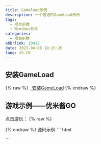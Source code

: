 ```yaml
---
title: Gameload示例
description: 一个普通的GameLoad示例
tags:
  - 项目折腾
  - Windows软件
categories: 
  - 项目折腾
abbrlink: 20412
date: 2023-04-08 18:25:26
lang: zh-CN
---
```

<!-- more -->
## 安装GameLoad
{% raw %}
<a href="https://files.blog.sinzmise.top/unity3d/gameload.exe" class="css-button post-button-gameload"><i class="fa-solid fa-arrows-rotate"></i>&nbsp;&nbsp;安装GameLoad</a>
{% endraw %}

## 游戏示例——优米酱GO
点击游玩：
{% raw %}
<script src="https://cdnjs.cloudflare.com/ajax/libs/jquery-browser/0.0.8/jquery.browser.min.js"></script>
<script>
$(document).ready(function(){
    if ($.browser.chrome === true && $.browser.versionNumber >= 45) { //detect Chrome 45+
        var myJsonString = JSON.stringify({ title: 'Game Title', file: 'https://files.blog.sinzmise.top/unity3d/yumichan.unity3d', type: "unity", width: 800, height: 600 });
        try{ //IE8 does not support window.btoa   
            var insert_data = window.btoa(myJsonString); 
        }catch(e){ 
        functionToHandleError(e);
        }

        $('#unityPlayer-yumichan').prepend('<a href="gameload://' + insert_data + '/" class="css-button post-button-gameload"><i class="fa-solid fa-arrows-rotate"></i>&nbsp;&nbsp;使用GameLoad游玩</a>');
    }
});
</script>
<div id="unityPlayer-yumichan"></div>
{% endraw %}
源码示例
``` html
<script src="https://cdnjs.cloudflare.com/ajax/libs/jquery-browser/0.0.8/jquery.browser.min.js"></script>
<script>
$(document).ready(function(){
    if ($.browser.chrome === true && $.browser.versionNumber >= 45) { //detect Chrome 45+
        var myJsonString = JSON.stringify({ title: 'Game Title', file: 'https://files.blog.sinzmise.top/unity3d/yumichan.unity3d', type: "unity", width: 800, height: 600 });
        try{ //IE8 does not support window.btoa   
            var insert_data = window.btoa(myJsonString); 
        }catch(e){ 
        functionToHandleError(e);
        }

        $('#unityPlayer-yumichan').prepend('<a href="gameload://' + insert_data + '/" class="css-button post-button-gameload"><i class="fa-solid fa-arrows-rotate"></i>&nbsp;&nbsp;使用GameLoad游玩</a>');
    }
});
</script>
<div id="unityPlayer-yumichan"></div>
```